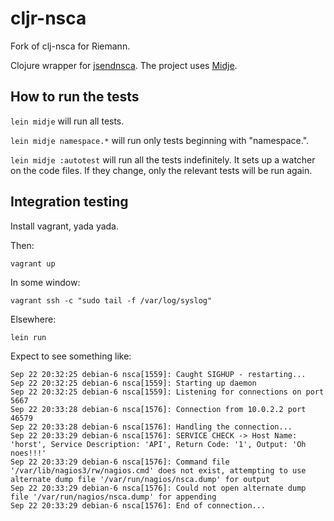 # cljr-nsca

Fork of clj-nsca for Riemann.

Clojure wrapper for [jsendnsca](https://code.google.com/p/jsendnsca/).
The project uses [Midje](https://github.com/marick/Midje/).

## How to run the tests

`lein midje` will run all tests.

`lein midje namespace.*` will run only tests beginning with "namespace.".

`lein midje :autotest` will run all the tests indefinitely. It sets up a
watcher on the code files. If they change, only the relevant tests will be
run again.

## Integration testing

Install vagrant, yada yada.

Then:

    vagrant up

In some window:
    
    vagrant ssh -c "sudo tail -f /var/log/syslog"

Elsewhere:

    lein run

Expect to see something like:

```
Sep 22 20:32:25 debian-6 nsca[1559]: Caught SIGHUP - restarting...
Sep 22 20:32:25 debian-6 nsca[1559]: Starting up daemon
Sep 22 20:32:25 debian-6 nsca[1559]: Listening for connections on port 5667
Sep 22 20:33:28 debian-6 nsca[1576]: Connection from 10.0.2.2 port 46579
Sep 22 20:33:28 debian-6 nsca[1576]: Handling the connection...
Sep 22 20:33:29 debian-6 nsca[1576]: SERVICE CHECK -> Host Name: 'horst', Service Description: 'API', Return Code: '1', Output: 'Oh noes!!!'
Sep 22 20:33:29 debian-6 nsca[1576]: Command file '/var/lib/nagios3/rw/nagios.cmd' does not exist, attempting to use alternate dump file '/var/run/nagios/nsca.dump' for output
Sep 22 20:33:29 debian-6 nsca[1576]: Could not open alternate dump file '/var/run/nagios/nsca.dump' for appending
Sep 22 20:33:29 debian-6 nsca[1576]: End of connection...
```
